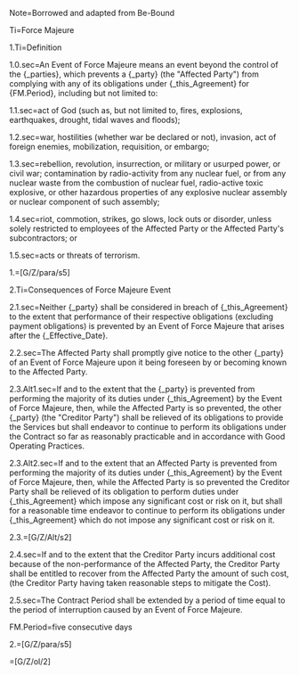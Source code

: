 Note=Borrowed and adapted from Be-Bound

Ti=Force Majeure

1.Ti=Definition

1.0.sec=An Event of Force Majeure means an event beyond the control of the {_parties}, which prevents a {_party} (the "Affected Party") from complying with any of its obligations under {_this_Agreement} for {FM.Period}, including but not limited to:

1.1.sec=act of God (such as, but not limited to, fires, explosions, earthquakes, drought, tidal waves and floods);

1.2.sec=war, hostilities (whether war be declared or not), invasion, act of foreign enemies, mobilization, requisition, or embargo;

1.3.sec=rebellion, revolution, insurrection, or military or usurped power, or civil war; contamination by radio-activity from any nuclear fuel, or from any nuclear waste from the combustion of nuclear fuel, radio-active toxic explosive, or other hazardous properties of any explosive nuclear assembly or nuclear component of such assembly;

1.4.sec=riot, commotion, strikes, go slows, lock outs or disorder, unless solely restricted to employees of the Affected Party or the Affected Party's subcontractors; or

1.5.sec=acts or threats of terrorism.

1.=[G/Z/para/s5]

2.Ti=Consequences of Force Majeure Event

2.1.sec=Neither {_party} shall be considered in breach of {_this_Agreement} to the extent that performance of their respective obligations (excluding payment obligations) is prevented by an Event of Force Majeure that arises after the {_Effective_Date}.

2.2.sec=The Affected Party shall promptly give notice to the other {_party} of an Event of Force Majeure upon it being foreseen by or becoming known to the Affected Party.

2.3.Alt1.sec=If and to the extent that the {_party} is prevented from performing the majority of its duties under {_this_Agreement} by the Event of Force Majeure, then, while the Affected Party is so prevented, the other {_party}  (the "Creditor Party") shall be relieved of its obligations to provide the Services but shall endeavor to continue to perform its obligations under the Contract so far as reasonably practicable and in accordance with Good Operating Practices.

2.3.Alt2.sec=If and to the extent that an Affected Party is prevented from performing the majority of its duties under {_this_Agreement} by the Event of Force Majeure, then, while the Affected Party is so prevented the Creditor Party shall be relieved of its obligation to perform duties under {_this_Agreement} which impose any significant cost or risk on it, but shall for a reasonable time endeavor to continue to perform its obligations under {_this_Agreement} which do not impose any significant cost or risk on it.

2.3.=[G/Z/Alt/s2]

2.4.sec=If and to the extent that the Creditor Party incurs additional cost because of the non-performance of the Affected Party, the Creditor Party shall be entitled to recover from the Affected Party the amount of such cost, (the Creditor Party having taken reasonable steps to mitigate the Cost).

2.5.sec=The Contract Period shall be extended by a period of time equal to the period of interruption caused by an Event of Force Majeure.</P>

FM.Period=five consecutive days

2.=[G/Z/para/s5]

=[G/Z/ol/2]
